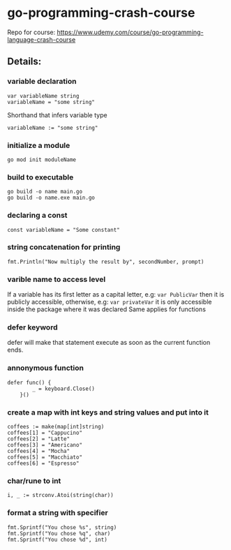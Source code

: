 # go-programming-crash-course
Repo for course: https://www.udemy.com/course/go-programming-language-crash-course

## Details:

### variable declaration

```
var variableName string
variableName = "some string"
```

Shorthand that infers variable type

```
variableName := "some string"
```

### initialize a module

```go mod init moduleName```

### build to executable

```
go build -o name main.go
go build -o name.exe main.go
```

### declaring a const

```
const variableName = "Some constant"
```

### string concatenation for printing

```
fmt.Println("Now multiply the result by", secondNumber, prompt)
```

### varible name to access level

If a variable has its first letter as a capital letter, e.g: `var PublicVar` then it is publicly accessible, otherwise, e.g: `var privateVar` it is only accessible inside the package where it was declared
Same applies for functions

### defer keyword

defer will make that statement execute as soon as the current function ends.

### annonymous function

```
defer func() {
		_ = keyboard.Close()
	}()
```

### create a map with int keys and string values and put into it

```
coffees := make(map[int]string)
coffees[1] = "Cappucino"
coffees[2] = "Latte"
coffees[3] = "Americano"
coffees[4] = "Mocha"
coffees[5] = "Macchiato"
coffees[6] = "Espresso"
```

### char/rune to int

```
i, _ := strconv.Atoi(string(char))
```

### format a string with specifier

```
fmt.Sprintf("You chose %s", string)
fmt.Sprintf("You chose %q", char)
fmt.Sprintf("You chose %d", int)
```